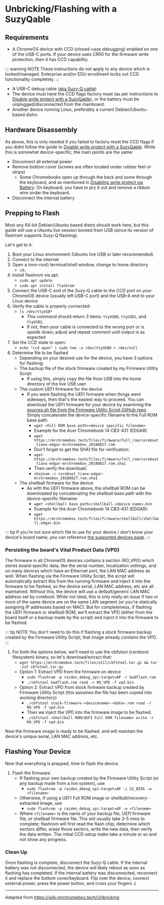 # Unbricking/Flashing with a SuzyQable

## Requirements

* A ChromeOS device with CCD (closed-case debugging) enabled on one of the USB-C ports. If your device uses CR50 for the firmware write protection, then it has CCD capability.

::: warning NOTE
These instructions do not apply to any device which is locked/managed. Enterprise and/or EDU enrollment locks out CCD functionality completely.
:::

* A USB-C debug cable ([aka Suzy-Q cable](https://www.sparkfun.com/products/retired/14746))
* The device must have the CCD flags factory reset (as per instructions to [Disable write protect with a SuzyQable](/docs/firmware/wp/disabling.md)), or the battery must be unplugged/disconnected from the mainboard.
* Another device running Linux, preferably a current Debian/Ubuntu-based distro

## Hardware Disassembly

As above, this is only needed if you failed to factory reset the CCD flags if you didnt follow the guide to [Disable write protect with a SuzyQable](../firmware/suzyq). While this is somewhat device-specific, the main points are the same:

* Disconnect all external power
* Remove bottom cover (screws are often located under rubber feet or strips)
  - Some Chromebooks open up through the back and some through the keyboard, and as mentioned in [Disabling write protect via Battery](../firmware/battery.html). On keyboard, you have to pry it out and remove a ribbon wire under the keyboard.
* Disconnect the internal battery

## Prepping to Flash

Most any 64-bit Debian/Ubuntu based distro should work here, but this guide will use a Ubuntu live session booted from USB (since its version of flashrom supports Suzy-Q flashing).

Let's get to it:
1. Boot your Linux environment (Ubuntu live USB or later recommended)
2. Connect to the internet
3. Open a (non-root) terminal/shell window, change to home directory
   * `cd;`
4. Install flashrom via apt:
   * `sudo apt update`
   * `sudo apt install flashrom`
5. Connect the USB-C end of the Suzy-Q cable to the CCD port on your ChromeOS device (usually left USB-C port) and the USB-A end to your Linux device
6. Verify the cable is properly connected:
   * `ls /dev/ttyUSB*`
     * This command should return 3 items: `ttyUSB0`, `ttyUSB1`, and `ttyUSB2`.
     * If not, then your cable is connected to the wrong port or is upside down; adjust and repeat comment until output is as expected
7. Set the CCD state to open:
   * `echo "ccd open" | sudo tee -a /dev/ttyUSB0 > /dev/null`
8. Determine file to be flashed
   * Depending on your desired use for the device, you have 3 options for flashing:
   * The backup file of the stock firmware created by my Firmware Utility Script
     * If using this, simply copy the file from USB into the home directory of the live USB user
   * The custom UEFI firmware for the device
     * If you were flashing the UEFI firmware when things went sideways, then that's the easiest way to proceed. You can download the UEFI firmware for your device by examining the [sources.sh file from the Firmware Utility Script GitHub repo](https://github.com/MrChromebox/scripts/blob/master/sources.sh). Simply concatenate the device-specific filename to the Full ROM base path:
       * `wget <Full ROM base path><device specific filename>`
       * Example for the Acer Chromebook 14 CB3-431 (EDGAR)
       * `wget https://mrchromebox.tech/files/firmware/full_rom/coreboot_tiano-edgar-mrchromebox_20180827.rom`
       * Don't forget to get the SHA1 file for verification:
       * `wget https://mrchromebox.tech/files/firmware/full_rom/coreboot_tiano-edgar-mrchromebox_20180827.rom.sha1`
       * Then verify the download:
       * `sha1sum -c coreboot_tiano-edgar-mrchromebox_20180827.rom.sha1`
   * The shellball firmware for the device
     * As with the UEFI firmware above, the shellball ROM can be downloaded by concatenating the shellball base path with the device-specific filename:
       * `wget <shellball base path>/shellball.<device name>.bin`
       * Example for the Acer Chromebook 14 CB3-431 (EDGAR):
       * `wget https://mrchromebox.tech/files/firmware/shellball/shellball.edgar.bin`

::: tip
If you're not sure which file to use for your device / don't know your device's board name, you can reference [the supported devices page](supported-device.html).
:::

### Persisting the board's Vital Product Data (VPD)

The firmware in all ChromeOS devices contains a section (RO_VPD) which stores board-specific data, like the serial number, localization settings, and on many devices which have an Ethernet port, the LAN MAC address as well. When flashing via the Firmware Utility Script, the script will automatically extract this from the running firmware and inject it into the firmware to be flashed, so the device serial, LAN MAC address, etc are all maintained. Without this, the device will use a default/generic LAN MAC address set by coreboot. While not ideal, this is only really an issue if two or more of the same device are on the same LAN segment (or you're statically assigning IP addresses based on MAC). But for completeness, if flashing the UEFI firmware or shellball ROM, we'll extract the VPD (either from the board itself or a backup made by the script) and inject it into the firmware to be flashed.

::: tip NOTE
You don't need to do this if flashing a stock firmware backup created by the Firmware Utility Script; that image already contains the VPD.
:::

1. For both the options below, we'll need to use the cbfstool (coreboot filesystem) binary, so let's download/extract that:
   * `wget https://mrchromebox.tech/files/util/cbfstool.tar.gz && tar -zxf cbfstool.tar.gz`
   * Option 1: Extract VPD from the firmware on device
     * `sudo flashrom -p raiden_debug_spi:target=AP -r badflash.rom`
     * `./cbfstool badflash.rom read -r RO_VPD -f vpd.bin`
   * Option 2: Extract VPD from stock firmware backup created by Firmware Utility Script (this assumes the file has been copied into working directory)
     * `./cbfstool stock-firmware-<devicename>-<date>.rom read -r RO_VPD -f vpd.bin`
     * Then we inject the VPD into the firmware image to be flashed.
     * `./cbfstool <Shellball ROM/UEFI Full ROM filename> write -r RO_VPD -f vpd.bin`

Now the firmware image is ready to be flashed, and will maintain the device's unique serial, LAN MAC address, etc.

## Flashing Your Device

Now that everything is prepped, time to flash the device.

1. Flash the firmware:
   * If flashing your own backup created by the Firmware Utility Script (or any backup made from a live system), use
     * `sudo flashrom -p raiden_debug_spi:target=AP -i SI_BIOS -w <filename>`
   * Otherwise, if using a UEFI Full ROM image or shellball/recovery-extracted image, use
     * `sudo flashrom -p raiden_debug_spi:target=AP -w <filename>`
   * Where `<filename>` is the name of your backup file, UEFI firmware file, or shellball firmware file. This will usually take 3-5 mins to complete; flashrom will first read the flash chip, determine which sectors differ, erase those sectors, write the new data, then verify the data written. The initial CCD setup make take a minute or so and not show any progress.

### Clean Up

Once flashing is complete, disconnect the Suzy-Q cable. If the internal battery was not disconnected, the device will likely reboot as soon as flashing has completed. If the internal battery was disconnected, reconnect it and replace the bottom cover/keyboard. Flip over the device, connect external power, press the power button, and cross your fingers :)

---

Adapted from <a href="https://wiki.mrchromebox.tech/Unbricking">https://wiki.mrchromebox.tech/Unbricking</a>

